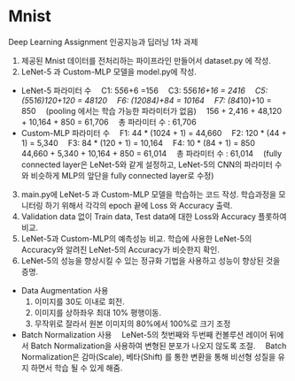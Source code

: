 # Mnist
Deep Learning Assignment
인공지능과 딥러닝 1차 과제

1. 제공된 Mnist 데이터를 전처리하는 파이프라인 만들어서 dataset.py 에 작성. 
2. LeNet-5 과 Custom-MLP 모델을 model.py에 작성. 
  - LeNet-5 파라미터 수 
    C1: 5*5*6+6  =156 
    C3: 5*5*6*16+16 = 2416 
    C5: (5*5*16)*120+120 = 48120 
    F6: (120*84)+84 = 10164 
    F7: (84*10)+10 = 850 
    (pooling 에서는 학습 가능한 파라미터가 없음) 
    156 + 2,416 + 48,120 + 10,164 + 850 = 61,706 
    총 파라미터 수 : 61,706 
  - Custom-MLP 파라미터 수 
    F1: 44 * (1024 + 1) = 44,660 
    F2: 120 * (44 + 1) = 5,340 
    F3: 84 * (120 + 1) = 10,164 
    F4: 10 * (84 + 1) = 850 
    44,660 + 5,340 + 10,164 + 850 = 61,014 
    총 파라미터 수 : 61,014 
    (fully connected layer은 LeNet-5와 같게 설정하고, LeNet-5의 CNN의 파라미터 수와 비슷하게 MLP의 앞단을 fully connected layer로 수정) 
3. main.py에 LeNet-5 과 Custom-MLP 모델을 학습하는 코드 작성. 학습과정을 모니터링 하기 위해서 각각의 epoch 끝에 Loss 와 Accuracy 출력. 
4. Validation data 없이 Train data, Test data에 대한 Loss와 Accuracy 플롯하여 비교. 
5. LeNet-5과 Custom-MLP의 예측성능 비교. 학습에 사용한 LeNet-5의 Accuracy와 알려진 LeNet-5의 Accuracy가 비슷한지 확인. 
6. LeNet-5의 성능을 향상시킬 수 있는 정규화 기법을 사용하고 성능이 향상된 것을 증명. 
  - Data Augmentation 사용 
    1) 이미지를 30도 이내로 회전.
    2) 이미지를 상하좌우 최대 10% 평행이동.
    3) 무작위로 잘라서 원본 이미지의 80%에서 100%로 크기 조정
  - Batch Normalization 사용 
    LeNet-5의 첫번째와 두번째 컨볼루션 레이어 뒤에서 Batch Normalization을 사용하여 변형된 분포가 나오지 않도록 조절. 
    Batch Normalization은 감마(Scale), 베타(Shift) 를 통한 변환을 통해 비선형 성질을 유지 하면서 학습 될 수 있게 해줌. 

  
